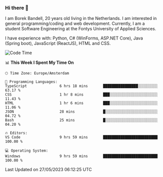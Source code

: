 ### Hi there 👋

I am Borek Bandell, 20 years old living in the Netherlands. I am interested in general programming/coding and web development. Currently, I am a student Software Engineering at the Fontys University of Applied Sciences.

I have experience with: Python, C# (WinForms, ASP.NET Core), Java (Spring boot), JavaScript (ReactJS), HTML and CSS.

<!--START_SECTION:waka-->
![Code Time](http://img.shields.io/badge/Code%20Time-593%20hrs%2042%20mins-blue)

📊 **This Week I Spent My Time On** 

```text
🕑︎ Time Zone: Europe/Amsterdam

💬 Programming Languages: 
TypeScript               6 hrs 18 mins       ████████████████░░░░░░░░░   63.17 % 
CSS                      1 hr 8 mins         ███░░░░░░░░░░░░░░░░░░░░░░   11.43 % 
HTML                     1 hr 6 mins         ███░░░░░░░░░░░░░░░░░░░░░░   11.06 % 
JSON                     28 mins             █░░░░░░░░░░░░░░░░░░░░░░░░   04.72 % 
Bash                     25 mins             █░░░░░░░░░░░░░░░░░░░░░░░░   04.20 % 

🔥 Editors: 
VS Code                  9 hrs 59 mins       █████████████████████████   100.00 % 

💻 Operating System: 
Windows                  9 hrs 59 mins       █████████████████████████   100.00 % 
```


 Last Updated on 27/05/2023 06:12:25 UTC
<!--END_SECTION:waka-->

<!--**tcBorek2002/tcBorek2002** is a ✨ _special_ ✨ repository because its `README.md` (this file) appears on your GitHub profile.

Here are some ideas to get you started:

- 🔭 I’m currently working on ...
- 🌱 I’m currently learning ...
- 👯 I’m looking to collaborate on ...
- 🤔 I’m looking for help with ...
- 💬 Ask me about ...
- 📫 How to reach me: ...
- 😄 Pronouns: ...
- ⚡ Fun fact: ...
-->
